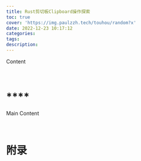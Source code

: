 ```yaml
---
title: Rust剪切板Clipboard操作探索
toc: true
cover: 'https://img.paulzzh.tech/touhou/random?x'
date: 2022-12-23 10:17:12
categories:
tags:
description:
---
```


Content

<br/>

<!--more-->

# ****

Main Content

<br/>

# **附录**


<br/>
